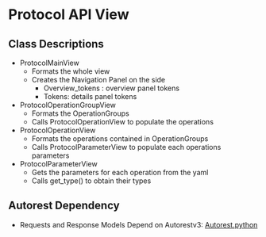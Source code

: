 
# Protocol API View

## Class Descriptions
* ProtocolMainView
    * Formats the whole view
    * Creates the Navigation Panel on the side
        * Overview_tokens : overview panel tokens
        * Tokens: details panel tokens 
* ProtocolOperationGroupView
    * Formats the OperationGroups 
    * Calls ProtocolOperationView to populate the operations
* ProtocolOperationView
    * Formats the operations contained in OperationGroups
    * Calls ProtocolParameterView to populate each operations parameters
* ProtocolParameterView
    * Gets the parameters for each operation from the yaml
    * Calls get_type() to obtain their types 
    
## Autorest Dependency 
* Requests and Response Models Depend on Autorestv3: [Autorest.python](https://github.com/Azure/autorest.python/tree/prepare_request)

